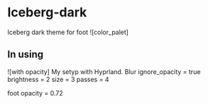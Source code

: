# Iceberg-dark
Iceberg dark theme for foot
![color_palet]

## In using
![with opacity]
My setyp with Hyprland. 
Blur 
ignore_opacity = true
brightness = 2
size = 3
passes = 4

foot opacity = 0.72
